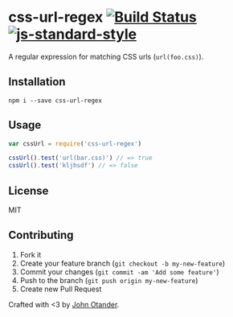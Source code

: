 # css-url-regex [![Build Status](https://travis-ci.org/cssstats/css-url-regex.svg?branch=master)](https://travis-ci.org/johnotander/css-url-regex) [![js-standard-style](https://img.shields.io/badge/code%20style-standard-brightgreen.svg?style=flat)](https://github.com/feross/standard)

A regular expression for matching CSS urls (`url(foo.css)`).

## Installation

```
npm i --save css-url-regex
```

## Usage

```javascript
var cssUrl = require('css-url-regex')

cssUrl().test('url(bar.css)') // => true
cssUrl().test('kljhsdf') // => false
```

## License

MIT

## Contributing

1. Fork it
2. Create your feature branch (`git checkout -b my-new-feature`)
3. Commit your changes (`git commit -am 'Add some feature'`)
4. Push to the branch (`git push origin my-new-feature`)
5. Create new Pull Request

Crafted with <3 by [John Otander](http://johnotander.com).

